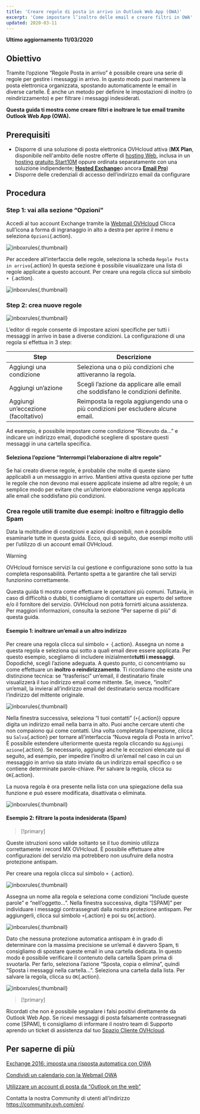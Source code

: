 ```yaml
---
title: 'Creare regole di posta in arrivo in Outlook Web App (OWA)'
excerpt: 'Come impostare l’inoltro delle email e creare filtri in OWA'
updated: 2020-03-11
---
```


**Ultimo aggiornamento 11/03/2020**


## Obiettivo

Tramite l’opzione “Regole Posta in arrivo” è possibile creare una serie di regole per gestire i messaggi in arrivo. In questo modo puoi mantenere la posta elettronica organizzata, spostando automaticamente le email in diverse cartelle. È anche un metodo per definire le impostazioni di inoltro (o reindirizzamento) e per filtrare i messaggi indesiderati.

**Questa guida ti mostra come creare filtri e inoltrare le tue email tramite Outlook Web App (OWA).**


## Prerequisiti

- Disporre di una soluzione di posta elettronica OVHcloud attiva (**MX Plan**, disponibile nell'ambito delle nostre offerte di [hosting Web](https://www.ovhcloud.com/it/web-hosting/), inclusa in un [hosting gratuito Start10M](https://www.ovhcloud.com/it/domains/free-web-hosting/) oppure ordinata separatamente con una soluzione indipendente; [**Hosted Exchange**](https://www.ovhcloud.com/it/emails/hosted-exchange/)o ancora [**Email Pro**](https://www.ovhcloud.com/it/emails/email-pro/))
- Disporre delle credenziali di accesso dell’indirizzo email da configurare


## Procedura

### Step 1: vai alla sezione “Opzioni”

Accedi al tuo account Exchange tramite la [Webmail OVHcloud](https://www.ovh.it/mail) Clicca sull’icona a forma di ingranaggio in alto a destra per aprire il menu e seleziona `Opzioni`{.action}.

![inboxrules](images/exchange-rules-step1.png){.thumbnail}

Per accedere all’interfaccia delle regole, seleziona la scheda `Regole Posta in arrivo`{.action} In questa sezione è possibile visualizzare una lista di regole applicate a questo account. Per creare una regola clicca sul simbolo `+ `{.action}.

![inboxrules](images/exchange-rules-step2.png){.thumbnail}

### Step 2: crea nuove regole

![inboxrules](images/exchange-rules-step3.png){.thumbnail}

L’editor di regole consente di impostare azioni specifiche per tutti i messaggi in arrivo in base a diverse condizioni. La configurazione di una regola si effettua in 3 step:

|Step|Descrizione|
|---|---|
|Aggiungi una condizione|Seleziona una o più condizioni che attiveranno la regola.|
|Aggiungi un’azione|Scegli l’azione da applicare alle email che soddisfano le condizioni definite.|
|Aggiungi un’eccezione (facoltativo)|Reimposta la regola aggiungendo una o più condizioni per escludere alcune email.|

Ad esempio, è possibile impostare come condizione “Ricevuto da...” e indicare un indirizzo email, dopodiché scegliere di spostare questi messaggi in una cartella specifica.

#### Seleziona l’opzione “Interrompi l’elaborazione di altre regole”

Se hai creato diverse regole, è probabile che molte di queste siano applicabili a un messaggio in arrivo. Mantieni attiva questa opzione per tutte le regole che non devono mai essere applicate insieme ad altre regole; è un semplice modo per evitare che un’ulteriore elaborazione venga applicata alle email che soddisfano più condizioni.

### Crea regole utili tramite due esempi: inoltro e filtraggio dello Spam 

Data la moltitudine di condizioni e azioni disponibili, non è possibile esaminarle tutte in questa guida.  Ecco, qui di seguito, due esempi molto utili per l’utilizzo di un account email OVHcloud. 

> [!warning]
>OVHcloud fornisce servizi la cui gestione e configurazione sono sotto la tua completa responsabilità. Pertanto spetta a te garantire che tali servizi funzionino correttamente.
>
>Questa guida ti mostra come effettuare le operazioni più comuni. Tuttavia, in caso di difficoltà o dubbi, ti consigliamo di contattare un esperto del settore e/o il fornitore del servizio. OVHcloud non potrà fornirti alcuna assistenza.  Per maggiori informazioni, consulta la sezione “Per saperne di più” di questa guida.
>

#### Esempio 1: inoltrare un’email a un altro indirizzo

Per creare una regola clicca sul simbolo `+ `{.action}. Assegna un nome a questa regola e seleziona qui sotto a quali email deve essere applicata.  Per questo esempio, scegliamo di includere inizialmente**tutti i messaggi**. Dopodiché, scegli l’azione adeguata. A questo punto, ci concentriamo su come effettuare un **inoltro o reindirizzamento**. Ti ricordiamo che esiste una distinzione tecnica: se “trasferisci” un’email, il destinatario finale visualizzerà il tuo indirizzo email come mittente. Se, invece, “inoltri” un’email, la invierai all’indirizzo email del destinatario senza modificare l’indirizzo del mittente originale. 

![inboxrules](images/exchange-rules-step4.png){.thumbnail}

Nella finestra successiva, seleziona “I tuoi contatti” (`+`{.action}) oppure digita un indirizzo email nella barra in alto. Puoi anche cercare utenti che non compaiono qui come contatti. Una volta completata l’operazione, clicca su `Salva`{.action} per tornare all’interfaccia “Nuova regola di Posta in arrivo”. È possibile estendere ulteriormente questa regola cliccando su `Aggiungi azione`{.action}. Se necessario, aggiungi anche le eccezioni elencate qui di seguito, ad esempio, per impedire l’inoltro di un’email nel caso in cui un messaggio in arrivo sia stato inviato da un indirizzo email specifico o se contiene determinate parole-chiave. Per salvare la regola, clicca su `OK`{.action}.

La nuova regola è ora presente nella lista con una spiegazione della sua funzione e può essere modificata, disattivata o eliminata.

![inboxrules](images/redirection_rulebis.gif){.thumbnail}


#### Esempio 2: filtrare la posta indesiderata (Spam)

> [!primary]
>
Queste istruzioni sono valide soltanto se il tuo dominio utilizza correttamente i record MX OVHcloud. È possibile effettuare altre configurazioni del servizio ma potrebbero non usufruire della nostra protezione antispam.
>

Per creare una regola clicca sul simbolo `+ `{.action}.

![inboxrules](images/exchange-rules-step7.png){.thumbnail}

Assegna un nome alla regola e seleziona come condizioni “Include queste parole” e “nell’oggetto...”. Nella finestra successiva, digita “[SPAM]” per individuare i messaggi contrassegnati dalla nostra protezione antispam. Per aggiungerli, clicca sul simbolo `+`{.action} e poi su `OK`{.action}.

![inboxrules](images/exchange-rules-step8.png){.thumbnail}

Dato che nessuna protezione automatica antispam è in grado di determinare con la massima precisione se un’email è davvero Spam, ti consigliamo di spostare queste email in una cartella dedicata. In questo modo è possibile verificare il contenuto della cartella Spam prima di svuotarla. Per farlo, seleziona l’azione “Sposta, copia o elimina”, quindi “Sposta i messaggi nella cartella...”. Seleziona una cartella dalla lista. Per salvare la regola, clicca su `OK`{.action}.

![inboxrules](images/exchange-rules-step9_2.png){.thumbnail}


> [!primary]
>
Ricordati che non è possibile segnalare i falsi positivi direttamente da Outlook Web App. Se ricevi messaggi di posta falsamente contrassegnati come [SPAM], ti consigliamo di informare il nostro team di Supporto aprendo un ticket di assistenza dal tuo [Spazio Cliente OVHcloud](https://www.ovh.com/manager/dedicated/#/support/tickets/new).  
>


## Per saperne di più 

[Exchange 2016: imposta una risposta automatica con OWA](/it/emails/exchange_2016_imposta_una_risposta_automatica_con_owa)

[Condividi un calendario con la Webmail OWA](/it/emails/exchange_2016_condividi_un_calendario_con_la_webmail_owa/)

[Utilizzare un account di posta da “Outlook on the web”](/it/emails/exchange_2016_guida_allutilizzo_di_outlook_web_app/)

Contatta la nostra Community di utenti all’indirizzo <https://community.ovh.com/en/>.
